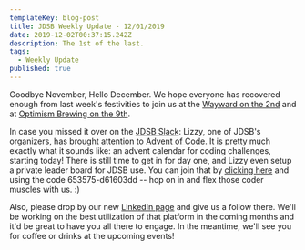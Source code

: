 ```yaml
---
templateKey: blog-post
title: JDSB Weekly Update - 12/01/2019
date: 2019-12-02T00:37:15.242Z
description: The 1st of the last.
tags:
  - Weekly Update
published: true
---
```

Goodbye November, Hello December. We hope everyone has recovered enough from last week's festivities to join us at the [Wayward on the 2nd](https://www.meetup.com/The-Junior-Dev-Struggle-Bus/events/ntrxgryzqbdb/) and at [Optimism Brewing on the 9th](https://www.meetup.com/The-Junior-Dev-Struggle-Bus/events/266414861/).

In case you missed it over on the [JDSB Slack](https://www.juniordevstrugglebus.com/slack): Lizzy, one of JDSB's organizers, has brought attention to [Advent of Code](https://adventofcode.com/). It is pretty much exactly what it sounds like: an advent calendar for coding challenges, starting today! There is still time to get in for day one, and Lizzy even setup a private leader board for JDSB use. You can join that by [clicking here](https://adventofcode.com/2019/leaderboard/private) and using the code 653575-d61603dd -- hop on in and flex those coder muscles with us. :)

Also, please drop by our new [LinkedIn page](https://www.linkedin.com/company/juniordevstrugglebus/?viewAsMember=true) and give us a follow there. We'll be working on the best utilization of that platform in the coming months and it'd be great to have you all there to engage. In the meantime, we'll see you for coffee or drinks at the upcoming events!
